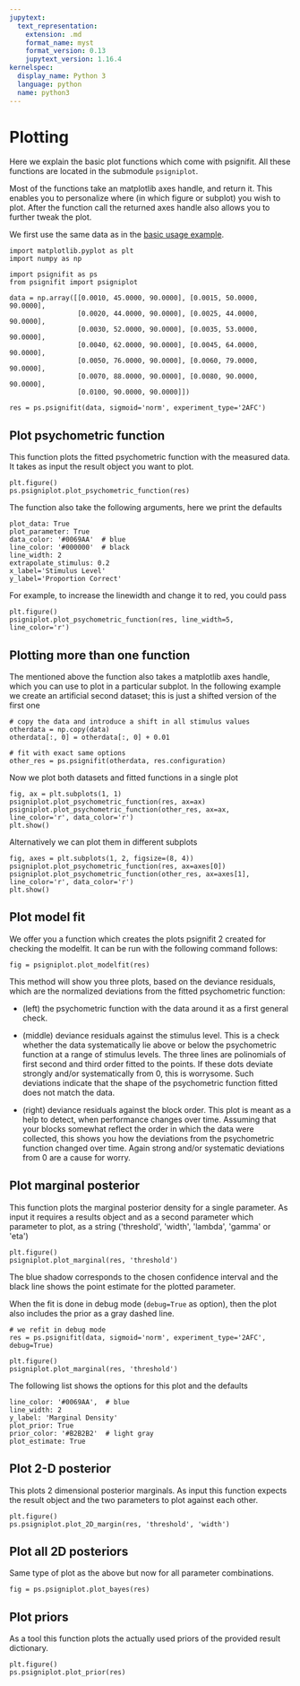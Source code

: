 ```yaml
---
jupytext:
  text_representation:
    extension: .md
    format_name: myst
    format_version: 0.13
    jupytext_version: 1.16.4
kernelspec:
  display_name: Python 3
  language: python
  name: python3
---
```


# Plotting

Here we explain the basic plot functions which come with psignifit.
All these functions are located in the submodule `psigniplot`.

Most of the functions take an matplotlib axes handle, and 
return it. This enables you to personalize where (in which figure
or subplot) you wish to plot. 
After the function call the returned axes handle also allows
you to further tweak the plot. 


We first use the same data as in the [basic usage example](../basic-usage).

```{code-cell} ipython3
import matplotlib.pyplot as plt
import numpy as np

import psignifit as ps
from psignifit import psigniplot

data = np.array([[0.0010, 45.0000, 90.0000], [0.0015, 50.0000, 90.0000],
                 [0.0020, 44.0000, 90.0000], [0.0025, 44.0000, 90.0000],
                 [0.0030, 52.0000, 90.0000], [0.0035, 53.0000, 90.0000],
                 [0.0040, 62.0000, 90.0000], [0.0045, 64.0000, 90.0000],
                 [0.0050, 76.0000, 90.0000], [0.0060, 79.0000, 90.0000],
                 [0.0070, 88.0000, 90.0000], [0.0080, 90.0000, 90.0000],
                 [0.0100, 90.0000, 90.0000]])

res = ps.psignifit(data, sigmoid='norm', experiment_type='2AFC')
```

## Plot psychometric function

This function plots the fitted psychometric function with the measured data.
It takes as input the result object you want to plot.

```{code-cell} ipython3
plt.figure()
ps.psigniplot.plot_psychometric_function(res)
```

The function also take the following arguments, here we print the defaults

```
plot_data: True
plot_parameter: True
data_color: '#0069AA'  # blue
line_color: '#000000'  # black
line_width: 2
extrapolate_stimulus: 0.2
x_label='Stimulus Level'
y_label='Proportion Correct'
```                               

For example, to increase the linewidth and change it to red, you could pass

```{code-cell} ipython3
plt.figure()
psigniplot.plot_psychometric_function(res, line_width=5, line_color='r')
```

## Plotting more than one function

The mentioned above the function also takes a matplotlib axes handle,
which you can use to plot in a particular subplot.
In the following example we create an artificial second dataset; this 
is just a shifted version of the first one

```{code-cell} ipython3
# copy the data and introduce a shift in all stimulus values
otherdata = np.copy(data)
otherdata[:, 0] = otherdata[:, 0] + 0.01

# fit with exact same options
other_res = ps.psignifit(otherdata, res.configuration)
```

Now we plot both datasets and fitted functions in a single plot

```{code-cell} ipython3
fig, ax = plt.subplots(1, 1)
psigniplot.plot_psychometric_function(res, ax=ax)
psigniplot.plot_psychometric_function(other_res, ax=ax, line_color='r', data_color='r')
plt.show()
```

Alternatively we can plot them in different subplots

```{code-cell} ipython3
fig, axes = plt.subplots(1, 2, figsize=(8, 4))
psigniplot.plot_psychometric_function(res, ax=axes[0])
psigniplot.plot_psychometric_function(other_res, ax=axes[1], line_color='r', data_color='r')
plt.show()
```



## Plot model fit

We offer you a function which creates the plots psignifit 2 created for
checking the modelfit.
It can be run with the following command follows:


```{code-cell} ipython3
fig = psigniplot.plot_modelfit(res)
```

This method will show you three plots, based on the deviance residuals,
which are the normalized deviations from the fitted psychometric function:

- (left) the psychometric function with the data around it as a first general
check.

- (middle) deviance residuals against the stimulus level. 
This is a check whether the data systematically lie above or below the 
psychometric function at a range of stimulus levels. 
The three lines are polinomials of first
second and third order fitted to the points. If these dots deviate
strongly and/or systematically from 0, this is worrysome. Such deviations
indicate that the shape of the psychometric function fitted does not
match the data.

- (right) deviance residuals against the block order. 
This plot is meant as a help to detect, when performance changes over time. 
Assuming that your blocks somewhat reflect the order in which the data were collected, this shows
you how the deviations from the psychometric function changed over time.
Again strong and/or systematic deviations from 0 are a cause for worry.


## Plot marginal posterior

This function plots the marginal posterior density for a single parameter.
As input it requires a results object and as a second parameter
which parameter to plot, as a string 
('threshold', 'width', 'lambda', 'gamma' or 'eta')

```{code-cell} ipython3
plt.figure()
psigniplot.plot_marginal(res, 'threshold')
```

The blue shadow corresponds to the chosen confidence interval and the black
line shows the point estimate for the plotted parameter.

When the fit is done in debug mode (`debug=True` as option),
then the plot also includes the prior as a gray dashed line.

```{code-cell} ipython3
# we refit in debug mode
res = ps.psignifit(data, sigmoid='norm', experiment_type='2AFC', debug=True)

plt.figure()
psigniplot.plot_marginal(res, 'threshold')
```

The following list shows the options for this plot and the defaults

```
line_color: '#0069AA',  # blue
line_width: 2
y_label: 'Marginal Density'
plot_prior: True
prior_color: '#B2B2B2'  # light gray
plot_estimate: True
```

## Plot 2-D posterior

This plots 2 dimensional posterior marginals.
As input this function expects the result object and the two parameters
to plot against each other.

```{code-cell} ipython3
plt.figure()
ps.psigniplot.plot_2D_margin(res, 'threshold', 'width')
```

## Plot all 2D posteriors

Same type of plot as the above but now for all parameter combinations.

```{code-cell} ipython3
fig = ps.psigniplot.plot_bayes(res)
```

## Plot priors
As a tool this function plots the actually used priors of the provided
result dictionary.

```{code-cell} ipython3
plt.figure()
ps.psigniplot.plot_prior(res)
```

```{code-cell} ipython3

```
